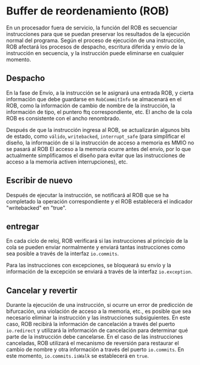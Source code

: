 # Buffer de reordenamiento (ROB)

En un procesador fuera de servicio, la función del ROB es secuenciar instrucciones para que se puedan preservar los resultados de la ejecución normal del programa. Según el proceso de ejecución de una instrucción, ROB afectará los procesos de despacho, escritura diferida y envío de la instrucción en secuencia, y la instrucción puede eliminarse en cualquier momento.

## Despacho

En la fase de Envío, a la instrucción se le asignará una entrada ROB, y cierta información que debe guardarse en `RobCommitInfo` se almacenará en el ROB, como la información de cambio de nombre de la instrucción, la información de tipo, el puntero ftq correspondiente, etc. El ancho de la cola ROB es consistente con el ancho renombrado.

Después de que la instrucción ingresa al ROB, se actualizarán algunos bits de estado, como `válido`, `writebacked`, `interrupt_safe` (para simplificar el diseño, la información de si la instrucción de acceso a memoria es MMIO no se pasará al ROB El acceso a la memoria ocurre antes del envío, por lo que actualmente simplificamos el diseño para evitar que las instrucciones de acceso a la memoria activen interrupciones), etc.

## Escribir de nuevo

Después de ejecutar la instrucción, se notificará al ROB que se ha completado la operación correspondiente y el ROB establecerá el indicador "writebacked" en "true".

## entregar

En cada ciclo de reloj, ROB verificará si las instrucciones al principio de la cola se pueden enviar normalmente y enviará tantas instrucciones como sea posible a través de la interfaz `io.commits`.

Para las instrucciones con excepciones, se bloqueará su envío y la información de la excepción se enviará a través de la interfaz `io.exception`.

## Cancelar y revertir

Durante la ejecución de una instrucción, si ocurre un error de predicción de bifurcación, una violación de acceso a la memoria, etc., es posible que sea necesario eliminar la instrucción y las instrucciones subsiguientes. En este caso, ROB recibirá la información de cancelación a través del puerto `io.redirect` y utilizará la información de cancelación para determinar qué parte de la instrucción debe cancelarse. En el caso de las instrucciones canceladas, ROB utilizará el mecanismo de reversión para restaurar el cambio de nombre y otra información a través del puerto `io.commits`. En este momento, `io.commits.isWalk` se establecerá en `true`.
